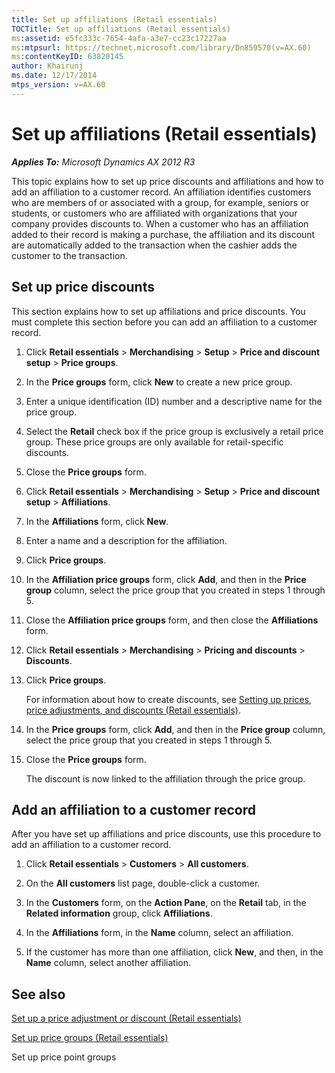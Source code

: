 ```yaml
---
title: Set up affiliations (Retail essentials)
TOCTitle: Set up affiliations (Retail essentials)
ms:assetid: e5fc333c-7654-4afa-a3e7-cc23c17227aa
ms:mtpsurl: https://technet.microsoft.com/library/Dn859570(v=AX.60)
ms:contentKeyID: 63820145
author: Khairunj
ms.date: 12/17/2014
mtps_version: v=AX.60
---
```


# Set up affiliations (Retail essentials) 


_**Applies To:** Microsoft Dynamics AX 2012 R3_

This topic explains how to set up price discounts and affiliations and how to add an affiliation to a customer record. An affiliation identifies customers who are members of or associated with a group, for example, seniors or students, or customers who are affiliated with organizations that your company provides discounts to. When a customer who has an affiliation added to their record is making a purchase, the affiliation and its discount are automatically added to the transaction when the cashier adds the customer to the transaction.

## Set up price discounts

This section explains how to set up affiliations and price discounts. You must complete this section before you can add an affiliation to a customer record.

1.  Click **Retail essentials** \> **Merchandising** \> **Setup** \> **Price and discount setup** \> **Price groups**.

2.  In the **Price groups** form, click **New** to create a new price group.

3.  Enter a unique identification (ID) number and a descriptive name for the price group.

4.  Select the **Retail** check box if the price group is exclusively a retail price group. These price groups are only available for retail-specific discounts.

5.  Close the **Price groups** form.

6.  Click **Retail essentials** \> **Merchandising** \> **Setup** \> **Price and discount setup** \> **Affiliations**.

7.  In the **Affiliations** form, click **New**.

8.  Enter a name and a description for the affiliation.

9.  Click **Price groups**.

10. In the **Affiliation price groups** form, click **Add**, and then in the **Price group** column, select the price group that you created in steps 1 through 5.

11. Close the **Affiliation price groups** form, and then close the **Affiliations** form.

12. Click **Retail essentials** \> **Merchandising** \> **Pricing and discounts** \> **Discounts**.

13. Click **Price groups**.
    
    For information about how to create discounts, see [Setting up prices, price adjustments, and discounts (Retail essentials)](setting-up-prices-price-adjustments-and-discounts-retail-essentials.md).

14. In the **Price groups** form, click **Add**, and then in the **Price group** column, select the price group that you created in steps 1 through 5.

15. Close the **Price groups** form.
    
    The discount is now linked to the affiliation through the price group.

## Add an affiliation to a customer record

After you have set up affiliations and price discounts, use this procedure to add an affiliation to a customer record.

1.  Click **Retail essentials** \> **Customers** \> **All customers**.

2.  On the **All customers** list page, double-click a customer.

3.  In the **Customers** form, on the **Action Pane**, on the **Retail** tab, in the **Related information** group, click **Affiliations**.

4.  In the **Affiliations** form, in the **Name** column, select an affiliation.

5.  If the customer has more than one affiliation, click **New**, and then, in the **Name** column, select another affiliation.

## See also

[Set up a price adjustment or discount (Retail essentials)](set-up-a-price-adjustment-or-discount-retail-essentials.md)

[Set up price groups (Retail essentials)](set-up-price-groups-retail-essentials.md)

Set up price point groups

  


